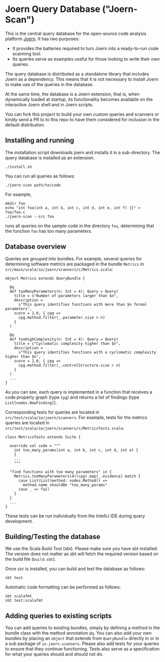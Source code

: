 # Joern Query Database ("Joern-Scan")

This is the central query database for the open-source code analysis
platform [Joern](https://github.com/ShiftLeftSecurity/joern). It has
two purposes:

* It provides the batteries required to turn Joern into a ready-to-run code scanning tool.
* Its queries serve as examples useful for those looking to write their own queries.

The query database is distributed as a standalone library that
includes Joern as a dependency. This means that it is not necessary to
install Joern to make use of the queries in the database.

At the same time, the database is a Joern extension, that is, when
dynamically loaded at startup, its functionality becomes available on
the interactive Joern shell and in Joern scripts.

You can fork this project to build your own custom queries and
scanners or kindly send a PR to to this repo to have them considered
for inclusion in the default distribution.

## Installing and running

The installation script downloads joern and installs it in a sub-directory.
The query database is installed as an extension.

```
./install.sh
```

You can run all queries as follows:

```
./joern-scan path/to/code
```

For example,

```
mkdir foo
echo "int foo(int a, int b, int c, int d, int e, int f) {}" > foo/foo.c
./joern-scan --src foo
```

runs all queries on the sample code in the directory `foo`, determining that the function `foo`
has too many parameters.

## Database overview

Queries are grouped into bundles. For example, several queries for determining
software metrics are packaged in the bundle `Metrics` in
`src/main/scala/io/joern/scanners/c/Metrics.scala`:

```
object Metrics extends QueryBundle {

  @q
  def tooManyParameters(n: Int = 4): Query = Query(
    title = s"Number of parameters larger than $n",
    description =
      s"This query identifies functions with more than $n formal parameters",
    score = 2.0, { cpg =>
      cpg.method.filter(_.parameter.size > n)
    }
  )

  @q
  def tooHighComplexity(n: Int = 4): Query = Query(
    title = s"Cyclomatic complexity higher than $n",
    description =
      s"This query identifies functions with a cyclomatic complexity higher than $n",
    score = 2.0, { cpg =>
      cpg.method.filter(_.controlStructure.size > n)
    }
  )
  ...
}
```

As you can see, each query is implemented in a function that receives
a code property graph (type `Cpg`) and returns a list of findings
(type `List[nodes.NewFinding]`).

Corresponding tests for queries are located in
`src/test/scala/io/joern/scanners`. For example, tests for the metrics
queries are located in
`src/test/scala/io/joern/scanners/c/MetricsTests.scala`:

```
class MetricsTests extends Suite {

  override val code = """
    int too_many_params(int a, int b, int c, int d, int e) {
    }
	...
	"""

  "find functions with too many parameters" in {
    Metrics.tooManyParameters(4)(cpg).map(_.evidence) match {
      case List(List(method: nodes.Method)) =>
        method.name shouldBe "too_many_params"
      case _ => fail
    }
  }
  ...
}
```

These tests can be run individually from the IntelliJ IDE during query
development.

## Building/Testing the database

We use the Scala Build Tool (sbt). Please make sure you have sbt
installed. The version does not matter as sbt will fetch the required
version based on the build file (`build.sbt`).

Once `sbt` is installed, you can build and test the database as
follows:

```
sbt test
```

Automatic code formatting can be performed as follows:

```
sbt scalafmt
sbt test:scalafmt
```

## Adding queries to existing scripts

You can add queries to existing bundles, simply by defining a method in the bundle class with the
method annotation `@q`. You can also add your own bundles by placing an `object` that extends from
`QueryBundle` directly in or in a sub package of `io.joern.scanners`. Please also add tests
for your queries to ensure that they continue functioning. Tests also serve as a specification
for what your queries should and should not do.
